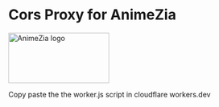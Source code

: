 # Cors Proxy for AnimeZia
<img src="https://animezia.com/_next/image?url=%2Flogo.webp&w=1920&q=75" align="centre" alt="AnimeZia logo" style="height: 100px; width:200px;"/>

Copy paste the the worker.js script in cloudflare workers.dev

